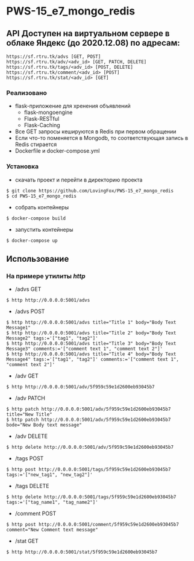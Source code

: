 # PWS-15_e7_mongo_redis

## API Доступен на виртуальном сервере в облаке Яндекс (до 2020.12.08) по адресам:
```
https://sf.rtru.tk/advs [GET, POST]
https://sf.rtru.tk/adv/<adv_id> [GET, PATCH, DELETE]
https://sf.rtru.tk/tags/<adv_id> [POST, DELETE]
https://sf.rtru.tk/comment/<adv_id> [POST]
https://sf.rtru.tk/stat/<adv_id> [GET]
```

### Реализовано
- flask-приложение для хренения объявлений
	- flask-mongoengine
	- Flask-RESTful
	- Flask-Caching
- Все GET запросы кешируются в Redis при первом обращении
- Если что-то поменяется в Mongodb, то соответствующая запись в Redis стирается
- Dockerfile и docker-compose.yml

### Установка
- скачать проект и перейти в директорию проекта
```
$ git clone https://github.com/LovingFox/PWS-15_e7_mongo_redis
$ cd PWS-15_e7_mongo_redis
```
- собрать контейнеры
```
$ docker-compose build
```
- запустить контейнеры
```
$ docker-compose up
```
## Использование
### На примере утилиты _http_
- /advs GET
```
$ http http://0.0.0.0:5001/advs
```
 - /advs POST
```
$ http http://0.0.0.0:5001/advs title="Title 1" body="Body Text Message1"
$ http http://0.0.0.0:5001/advs title="Title 2" body="Body Text Message2" tags:='["tag1", "tag2"]'
$ http http://0.0.0.0:5001/advs title="Title 3" body="Body Text Message3" comments:='["comment text 1", "comment text 2"]'
$ http http://0.0.0.0:5001/advs title="Title 4" body="Body Text Message4" tags:='["tag1", "tag2"]' comments:='["comment text 1", "comment text 2"]'
```
- /adv GET
```
$ http http://0.0.0.0:5001/adv/5f959c59e1d2600eb93045b7
```
- /adv PATCH
```
$ http patch http://0.0.0.0:5001/adv/5f959c59e1d2600eb93045b7 title="New Title"
$ http patch http://0.0.0.0:5001/adv/5f959c59e1d2600eb93045b7 bode="New Body text message"
```
- /adv DELETE
```
$ http delete http://0.0.0.0:5001/adv/5f959c59e1d2600eb93045b7
```
- /tags POST
```
$ http post http://0.0.0.0:5001/tags/5f959c59e1d2600eb93045b7 tags:='["new_tag1", "new_tag2"]'
```
- /tags DELETE
```
$ http delete http://0.0.0.0:5001/tags/5f959c59e1d2600eb93045b7 tags:='["tag_name1", "tag_name2"]'
```
- /comment POST
```
$ http post http://0.0.0.0:5001/comment/5f959c59e1d2600eb93045b7 comment="New Comment text message"
```
- /stat GET
```
$ http http://0.0.0.0:5001/stat/5f959c59e1d2600eb93045b7
```


